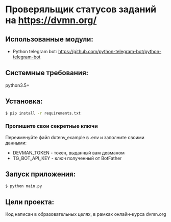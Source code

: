 # Проверяльщик статусов заданий на https://dvmn.org/

## Использованные модули:
* Python telegram bot: https://github.com/python-telegram-bot/python-telegram-bot


## Системные требования:
python3.5+

## Установка:
```bash
$ pip install -r requirements.txt

```

### Пропишите свои секретные ключи
Переименуйте файл dotenv_example в .env и заполните своими данными:
* DEVMAN_TOKEN - токен, выданный вам девманом
* TG_BOT_API_KEY - ключ полученный от BotFather

## Запуск приложения:

```bash
$ python main.py
```

## Цели проекта:
Код написан в образовательных целях, в рамках онлайн-курса dvmn.org


